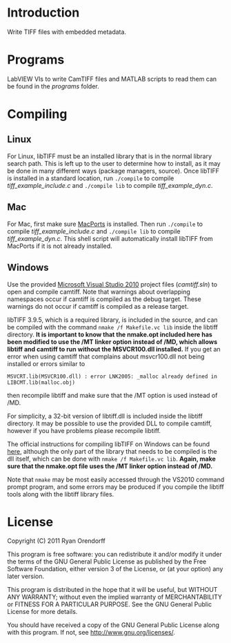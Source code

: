 Introduction
============

Write TIFF files with embedded metadata.

Programs
========

LabVIEW VIs to write CamTIFF files and MATLAB scripts to read them
can be found in the _programs_ folder.

Compiling
=========

Linux
-----

For Linux, libTIFF must be an installed library that is in the normal
library search path. This is left up to the user to determine how to
install, as it may be done in many different ways (package managers,
source). Once libTIFF is installed in a standard location, run `./compile`
to compile _tiff\_example\_include.c_ and `./compile lib` to compile
_tiff\_example\_dyn.c_.

Mac
---

For Mac, first make sure [MacPorts][MP] is installed. Then run `./compile`
to compile _tiff\_example\_include.c_ and `./compile lib` to compile
_tiff\_example\_dyn.c_. This shell script will automatically install libTIFF
from MacPorts if it is not already installed.

Windows
-------

Use the provided [Microsoft Visual Studio 2010][VS2010Express] project files
(_camtiff.sln_) to open and compile camtiff. Note that warnings about
overlapping namespaces occur if camtiff is compiled as the debug target. These
warnings do not occur if camtiff is compiled as a release target.

libTIFF 3.9.5, which is a required library, is included in the source, and can
be compiled with the command `nmake /f Makefile.vc lib` inside the libtiff
directory. __It is important to know that the nmake.opt included here has been
modified to use the /MT linker option instead of /MD, which allows libtiff and
camtiff to run without the MSVCR100.dll installed.__ If you get an error when
using camtiff that complains about msvcr100.dll not being installed or errors
similar to

    MSVCRT.lib(MSVCR100.dll) : error LNK2005: _malloc already defined in LIBCMT.lib(malloc.obj)


then recompile libtiff and make sure that the /MT option is used instead of
/MD.

For simplicity, a 32-bit version of libtiff.dll is included inside the
libtiff directory.  It may be possible to use the provided DLL to compile
camtiff, however if you have problems please recompile libtiff.

The official instructions for compiling libTIFF on Windows can be found
[here][libtiff_build], although the only part of the library that needs to be
compiled is the dll itself, which can be done with `nmake /f Makefile.vc lib`.
__Again,  make sure that the nmake.opt file uses the /MT linker option instead
of /MD.__

Note that `nmake` may be most easily accessed through the VS2010 command prompt
program, and some errors may be produced if you compile the libtiff tools along
with the libtiff library files.


License
=======

Copyright (C) 2011 Ryan Orendorff

This program is free software: you can redistribute it and/or modify it under
the terms of the GNU General Public License as published by the Free Software
Foundation, either version 3 of the License, or (at your option) any later
version.

This program is distributed in the hope that it will be useful, but WITHOUT
ANY WARRANTY; without even the implied warranty of MERCHANTABILITY or FITNESS
FOR A PARTICULAR PURPOSE. See the GNU General Public License for more details.

You should have received a copy of the GNU General Public License along with
this program. If not, see <http://www.gnu.org/licenses/>.


[libtiff_build]: http://www.remotesensing.org/libtiff/build.html#PC "Building the libTIFF Software Distribution"
[LabVIEW_DLL]: https://decibel.ni.com/content/docs/DOC-1690 "Using Existing C Code or a DLL in LabVIEW"
[LabVIEW_DLL_pdf]: https://github.com/LaserAnalytics/camtiff/blob/master/doc/ni_using_dll_labview.pdf
[MP]: http://www.macports.org/ "Macports home page"
[VS2010Express]: http://www.microsoft.com/visualstudio/en-gb/express "Microsoft Visual Studio Express 2010 download page"
